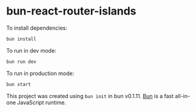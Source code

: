 # bun-react-router-islands

To install dependencies:

```bash
bun install
```

To run in dev mode:

```bash
bun run dev
```

To run in production mode:
```bash
bun start
```

This project was created using `bun init` in bun v0.1.11. [Bun](https://bun.sh) is a fast all-in-one JavaScript runtime.
